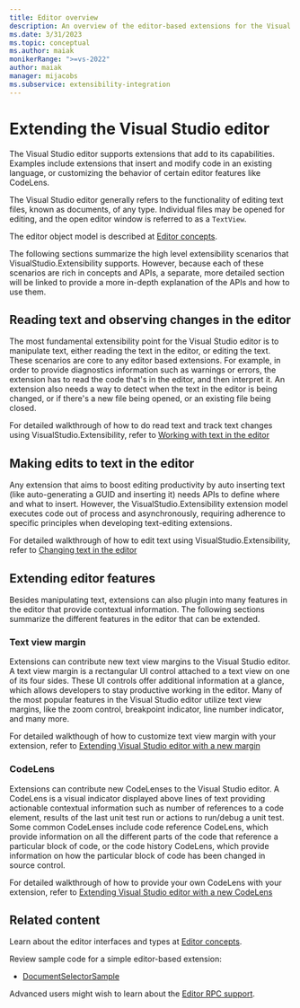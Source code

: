```yaml
---
title: Editor overview
description: An overview of the editor-based extensions for the Visual Studio IDE
ms.date: 3/31/2023
ms.topic: conceptual
ms.author: maiak
monikerRange: ">=vs-2022"
author: maiak
manager: mijacobs
ms.subservice: extensibility-integration
---
```


# Extending the Visual Studio editor

The Visual Studio editor supports extensions that add to its capabilities. Examples include extensions that insert and modify code in an existing language, or customizing the behavior of certain editor features like CodeLens.

The Visual Studio editor generally refers to the functionality of editing text files, known as documents, of any type. Individual files may be opened for editing, and the open editor window is referred to as a `TextView`.

The editor object model is described at [Editor concepts](editor-concepts.md).

The following sections summarize the high level extensibility scenarios that VisualStudio.Extensibility supports. However, because each of these scenarios are rich in concepts and APIs, a separate, more detailed section will be linked to provide a more in-depth explanation of the APIs and how to use them.

## Reading text and observing changes in the editor
The most fundamental extensibility point for the Visual Studio editor is to manipulate text, either reading the text in the editor, or editing the text. These scenarios are core to any editor based extensions. For example, in order to provide diagnostics information such as warnings or errors, the extension has to read the code that's in the editor, and then interpret it. An extension also needs a way to detect when the text in the editor is being changed, or if there's a new file being opened, or an existing file being closed. 

For detailed walkthrough of how to do read text and track text changes using VisualStudio.Extensibility, refer to [Working with text in the editor](working-with-text.md)

## Making edits to text in the editor
Any extension that aims to boost editing productivity by auto inserting text (like auto-generating a GUID and inserting it) needs APIs to define where and what to insert. However, the VisualStudio.Extensibility extension model executes code out of process and asynchronously, requiring adherence to specific principles when developing text-editing extensions.

For detailed walkthrough of how to edit text using VisualStudio.Extensibility, refer to [Changing text in the editor](editing-text.md)

## Extending editor features
Besides manipulating text, extensions can also plugin into many features in the editor that provide contextual information. The following sections summarize the different features in the editor that can be extended. 

### Text view margin
Extensions can contribute new text view margins to the Visual Studio editor. A text view margin is a rectangular UI control attached to a text view on one of its four sides. These UI controls offer additional information at a glance, which allows developers to stay productive working in the editor. Many of the most popular features in the Visual Studio editor utilize text view margins, like the zoom control, breakpoint indicator, line number indicator, and many more.

For detailed walkthough of how to customize text view margin with your extension, refer to [Extending Visual Studio editor with a new margin](textview-margin.md)

### CodeLens
Extensions can contribute new CodeLenses to the Visual Studio editor. A CodeLens is a visual indicator displayed above lines of text providing actionable contextual information such as number of references to a code element, results of the last unit test run or actions to run/debug a unit test. Some common CodeLenses include code reference CodeLens, which provide information on all the different parts of the code that reference a particular block of code, or the code history CodeLens, which provide information on how the particular block of code has been changed in source control.

For detailed walkthrough of how to provide your own CodeLens with your extension, refer to [Extending Visual Studio editor with a new CodeLens](codelens.md)

## Related content

Learn about the editor interfaces and types at [Editor concepts](editor-concepts.md).

Review sample code for a simple editor-based extension:

- [DocumentSelectorSample](https://github.com/Microsoft/VSExtensibility/tree/main/New_Extensibility_Model/Samples/DocumentSelectorSample/)

Advanced users might wish to learn about the [Editor RPC support](editor-rpc.md).

